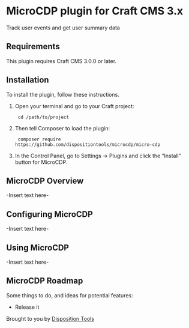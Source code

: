 # MicroCDP plugin for Craft CMS 3.x

Track user events and get user summary data



## Requirements

This plugin requires Craft CMS 3.0.0 or later.

## Installation

To install the plugin, follow these instructions.

1. Open your terminal and go to your Craft project:

        cd /path/to/project

2. Then tell Composer to load the plugin:

        composer require https://github.com/dispositiontools/microcdp/micro-cdp

3. In the Control Panel, go to Settings → Plugins and click the “Install” button for MicroCDP.

## MicroCDP Overview

-Insert text here-

## Configuring MicroCDP

-Insert text here-

## Using MicroCDP

-Insert text here-

## MicroCDP Roadmap

Some things to do, and ideas for potential features:

* Release it

Brought to you by [Disposition Tools](https://www.disposition.tools)
